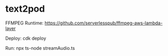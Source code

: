 # text2pod

FFMPEG Runtime: https://github.com/serverlesspub/ffmpeg-aws-lambda-layer

Deploy: cdk deploy

Run: npx ts-node streamAudio.ts 